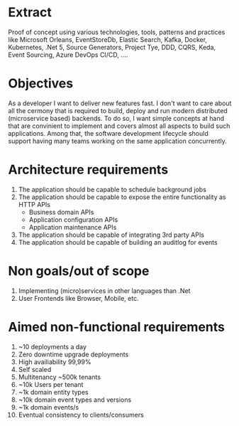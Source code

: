 # Extract
Proof of concept using various technologies, tools, patterns and practices like Microsoft Orleans, EventStoreDb, Elastic Search, Kafka, Docker, Kubernetes, .Net 5, Source Generators, Project Tye, DDD, CQRS, Keda, Event Sourcing, Azure DevOps CI/CD, ....

# Objectives
As a developer I want to deliver new features fast. I don't want to care about all the cermony that is required to build, deploy and run modern distributed (microservice based) backends. To do so, I want simple concepts at hand that are convinient to implement and covers almost all aspects to build such applications. Among that, the software development lifecycle should support having many teams working on the same application concurrently.

# Architecture requirements

1. The application should be capable to schedule background jobs
1. The application should be capable to expose the entire functionality as HTTP APIs
    - Business domain APIs
    - Application configuration APIs
    - Application maintenance APIs
1. The application should be capable of integrating 3rd party APIs
1. The application should be capable of building an auditlog for events

# Non goals/out of scope

1. Implementing (micro)services in other languages than .Net
1. User Frontends like Browser, Mobile, etc.

# Aimed non-functional requirements

1. ~10 deployments a day
1. Zero downtime upgrade deployments
1. High availiability 99,99%
1. Self scaled
1. Multitenancy ~500k tenants
1. ~10k Users per tenant
1. ~1k domain entity types
1. ~10k domain event types and versions
1. ~1k domain events/s
1. Eventual consistency to clients/consumers












